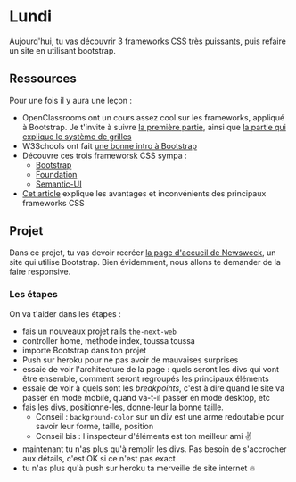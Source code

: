 # Lundi
Aujourd'hui, tu vas découvrir 3 frameworks CSS très puissants, puis refaire un site en utilisant bootstrap.

## Ressources
Pour une fois il y aura une leçon :

- OpenClassrooms ont un cours assez cool sur les frameworks, appliqué à Bootstrap. Je t'invite à suivre [la première partie](https://openclassrooms.com/courses/prenez-en-main-bootstrap/mise-en-route-8), ainsi que [la partie qui explique le système de grilles](https://openclassrooms.com/courses/prenez-en-main-bootstrap/une-grille)
- W3Schools ont fait [une bonne intro à Bootstrap](https://www.w3schools.com/bootstrap/bootstrap_get_started.asp)
- Découvre ces trois frameworsk CSS sympa :
  - [Bootstrap](http://getbootstrap.com/)
  - [Foundation](http://foundation.zurb.com/)
  - [Semantic-UI](https://semantic-ui.com/)
- [Cet article](https://www.supinfo.com/articles/single/2694-comparatif-10-frameworks-utilises-front-end) explique les avantages et inconvénients des principaux frameworks CSS

## Projet
Dans ce projet, tu vas devoir recréer [la page d'accueil de Newsweek](http://www.newsweek.com/), un site qui utilise Bootstrap. Bien évidemment, nous allons te demander de la faire responsive.

### Les étapes
On va t'aider dans les étapes :

- fais un nouveaux projet rails `the-next-web`
- controller home, methode index, toussa toussa
- importe Bootstrap dans ton projet
- Push sur heroku pour ne pas avoir de mauvaises surprises
- essaie de voir l'architecture de la page : quels seront les divs qui vont être ensemble, comment seront regroupés les principaux éléments
- essaie de voir à quels sont les _breakpoints_, c'est à dire quand le site va passer en mode mobile, quand va-t-il passer en mode desktop, etc
- fais les divs, positionne-les, donne-leur la bonne taille. 
  - Conseil : `background-color` sur un div est une arme redoutable pour savoir leur forme, taille, position
  - Conseil bis : l'inspecteur d'éléments est ton meilleur ami ✌️
- maintenant tu n'as plus qu'à remplir les divs. Pas besoin de s'accrocher aux détails, c'est OK si ce n'est pas exact
- tu n'as plus qu'à push sur heroku ta merveille de site internet 🔥